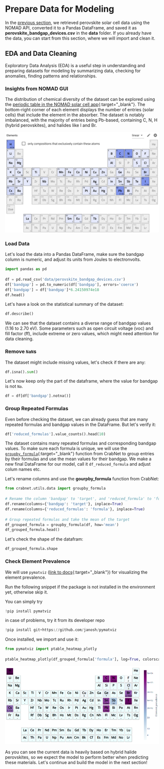 # Prepare Data for Modeling

In the [previous section](M4_x_1_perovskites_crabnet_retrieve_data_api.md), we retrieved perovskite solar cell data using the NOMAD API, converted it to a Pandas DataFrame, and saved it as **perovskite_bandgap_devices.csv** in the **data** folder. If you already have the data, you can start from this section, where we will import and clean it.

## EDA and Data Cleaning

Exploratory Data Analysis (EDA) is a useful step in understanding and preparing datasets for modeling by summarizing data, checking for anomalies, finding patterns and relationships.

### Insights from NOMAD GUI

The distribution of chemical diversity of the dataset can be explored using the [periodic table in the NOMAD solar cell app](https://nomad-lab.eu/prod/v1/gui/search/solarcells){:target="_blank"}. The bottom-right corner of each element displays the number of entries (solar cells) that include the element in the absorber. The dataset is notably imbalanced, with the majority of entries being Pb-based, containing C, N, H (hybrid perovskites), and halides like I and Br.

<div style="text-align: center;">
    <img src="images/periodic_table_solar_cells.png" alt="Login page" width="800">
</div>


### Load Data

Let's load the data into a Pandas DataFrame, make sure the bandgap column is numeric, and adjust its units from Joules to electronvolts.


```python
import pandas as pd

df = pd.read_csv('data/perovskite_bandgap_devices.csv')
df['bandgap'] = pd.to_numeric(df['bandgap'], errors='coerce')
df['bandgap'] = df['bandgap']*6.24150974e18
df.head()
```

Let's have a look on the statistical summary of the dataset:

```python
df.describe()
```

We can see that the dataset contains a diverse range of bandgap values (1.16 to 2.70 eV). Some parameters such as open circuit voltage (voc) and fill factor (ff), include extreme or zero values, which might need attention for data cleaning.

### Remove `NaN`s

The dataset might include missing values, let's check if there are any:

```python
df.isna().sum()
```
Let's now keep only the part of the dataframe, where the value for bandgap is not `Na`.

```python
df = df[df['bandgap'].notna()]
```
### Group Repeated Formulas

Even before checking the dataset, we can already guess that are many repeated formulas and bandgap values in the DataFrame. But let's verify it:

```python
df['reduced_formulas'].value_counts().head(10)
```

The dataset contains many repeated formulas and corresponding bandgap values. To make sure each formula is unique, we will use the [`groupby_formula`](https://crabnet.readthedocs.io/en/latest/crabnet.utils.html#crabnet.utils.data.groupby_formula){:target="_blank"} function from CrabNet to group entries by their formulas and use the mean values for their bandgap. We make a new final DataFrame for our model, call it `df_reduced_formula` and adjust colum names etc.

Let's rename columns and use the **gourpby_formula** function from CrabNet:

```python
from crabnet.utils.data import groupby_formula

# Rename the column 'bandgap' to 'target', and 'reduced_formula' to 'formula'
df.rename(columns={'bandgap': 'target'}, inplace=True)
df.rename(columns={'reduced_formulas': 'formula'}, inplace=True)

# Group repeated formulas and take the mean of the target
df_grouped_formula = groupby_formula(df, how='mean')
df_grouped_formula.head()
```

Let's check the shape of the datafram:

```python
df_grouped_formula.shape
```


### Check Element Prevalence 

We will use `pymatviz` ([link to docs](https://pymatviz.janosh.dev/){:target="_blank"}) for visualizing the element prevalence.

Run the following snippet if the package is not installed in the environment yet, otherwise skip it.

You can simply try

```python
!pip install pymatviz
```
in case of problems, try it from its developer repo

```python
!pip install git+https://github.com/janosh/pymatviz
```

Once installed, we import and use it:

```python
from pymatviz import ptable_heatmap_plotly

ptable_heatmap_plotly(df_grouped_formula['formula'], log=True, colorscale='BuPu', font_colors='black', fmt='.3g', colorbar=dict(orientation="v", title= 'Element Prevalence'))
```
<div style="text-align: center;">
    <img src="images/periodic_table_pymatviz.png" alt="Login page" width="800">
</div>

As you can see the current data is heavily based on hybrid halide perovskites, so we expect the model to perform better when predicting these materials. Let's continue and build the model in the next section!